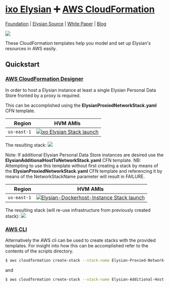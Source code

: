 # [ixo Elysian][website-url] :heavy_plus_sign: [AWS CloudFormation](https://aws.amazon.com/cloudformation/)

[Foundation][website-url]
|
[Elysian Source](https://github.com/ixofoundation/ixo-pds)
|
[White Paper](https://medium.com/ixo-blog/elysian-release-7279ee9c49bc)
|
[Blog](https://medium.com/ixo-blog)

[![][ixo-logo]][website-url]

These CloudFormation templates help you model and set up Elysian's
resources in AWS easily.

## Quickstart

###  [AWS CloudFormation Designer](https://console.aws.amazon.com/cloudformation/designer/home)

In order to host a Elysian instance at least a single Elysian Personal Data Store fronted by a proxy is required.

This can be accomplished using the <B>ElysianProxiedNetworkStack.yaml</B> CFN template.

| Region            | HVM AMIs                                                                                 |
| ----------------: | ---------------------------------------------------------------------------------------- |
| `us-east-1`       | [![ixo Elysian Stack launch][stack-badge]][us-east-1-CREATE-ElysianProxiedNetworkStack-with-S3-url]      |

The resulting stack:
![][ElysianProxiedNetworkStack-diagram-S3-url]

Note: If additional Elysian Personal Data Store instances are desired use the <B>ElysianAdditionalHostToNetworkStack.yaml</B> CFN template.
NB: Attempting to use this template without first creating a stack by means of the <B>ElysianProxiedNetworkStack.yaml</B> CFN template and referencing it by means of the NetworkStackName parameter will result in FAILURE.

| Region            | HVM AMIs                                                                                 |
| ----------------: | ---------------------------------------------------------------------------------------- |
| `us-east-1`       | [![Elysian-Dockerhost-Instance Stack launch][stack-badge]][us-east-1-CREATE-ElysianAdditionalHostToNetworkStack-WITH-S3-url]      |

The resulting stack (will re-use infrastructure from previously created stack):
![][ElysianAdditionalHostToNetworkStack-diagram-S3-url]


###  [AWS CLI](https://aws.amazon.com/cli)

Alternatively the AWS cli can be used to create stacks with the provided templates. For insight into how this can be accomplished refer to the contents of the scripts directory.

```bash
$ aws cloudformation create-stack --stack-name Elysian-Proxied-Network-Stack --template-body file://templates/ElysianProxiedNetworkStack.yaml  --parameters file://parameters/ElysianProxiedNetworkStack.parameters.json --profile your.previously.configured.cli.profile --region us-east-1
```

and

```bash
$ aws cloudformation create-stack --stack-name Elysian-Additional-Host-To-Network-Stack --template-body file://templates/ElysianAdditionalHostToNetworkStack.yaml  --parameters file://parameters/ElysianAdditionalHostToNetworkStack.parameters.json --profile your.previously.configured.cli.profile --region us-east-1
```

[ixo-logo]: https://ixo.foundation/wp-content/uploads/2018/01/ixo-Cyan@2x.png

[website-url]: https://ixo.foundation

[ElysianProxiedNetworkStack-diagram-S3-url]: https://s3.amazonaws.com/ixo-elysian-cfn-templates/ElysianProxiedNetworkStack-diagram.png

[us-east-1-CREATE-ElysianProxiedNetworkStack-with-S3-url]: https://console.aws.amazon.com/cloudformation/home?region=us-east-1#/stacks/new?stackName=Elysian-Proxied-Network-Stack&templateURL=https://s3.amazonaws.com/ixo-elysian-cfn-templates/ElysianProxiedNetworkStack.yaml

[ElysianAdditionalHostToNetworkStack-diagram-S3-url]: https://s3.amazonaws.com/ixo-elysian-cfn-templates/Additional-Host-To-Network-Stack-diagram.png

[us-east-1-CREATE-ElysianAdditionalHostToNetworkStack-WITH-S3-url]: https://console.aws.amazon.com/cloudformation/home?region=us-east-1#/stacks/new?stackName=Elysian-Additional-Host-To-Network-Stack&templateURL=https://s3.amazonaws.com/ixo-elysian-cfn-templates/ElysianAdditionalHostToNetworkStack.yaml

[stack-badge]: https://s3.amazonaws.com/cloudformation-examples/cloudformation-launch-stack.png
